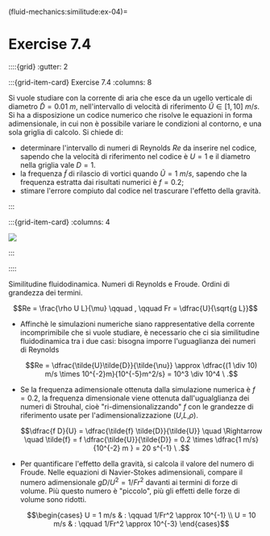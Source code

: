(fluid-mechanics:similitude:ex-04)=
# Exercise 7.4

::::{grid}
:gutter: 2

:::{grid-item-card} Exercise 7.4
:columns: 8

 Si vuole studiare con la corrente di aria che esce da un ugello verticale
 di diametro $\tilde{D}=0.01\ m$, nell'intervallo di velocità di riferimento
 $\tilde{U} \in [1,10] \ m/s$. Si ha a disposizione un codice numerico 
 che risolve le equazioni in forma adimensionale, in cui non è possibile
 variare le condizioni al contorno, e una sola griglia di calcolo.
 Si chiede di:

- determinare l'intervallo di numeri di Reynolds $Re$ da inserire
 nel codice, sapendo che la velocità di riferimento nel codice è $U=1$
 e il diametro nella griglia vale $D=1$.
- la frequenza $\tilde{f}$ di rilascio di vortici quando
 $\tilde{U}=1\ m/s$, sapendo che la frequenza estratta dai risultati
 numerici è $f=0.2$;
- stimare l'errore compiuto dal codice nel trascurare l'effetto
  della gravità.

:::

:::{grid-item-card}
:columns: 4

![](../../fig/slnEsatte-newton-couette.png)

:::

::::


Similitudine fluidodinamica. Numeri di Reynolds e Froude. Ordini di
grandezza dei termini.

$$Re = \frac{\rho U L}{\mu} \qquad , \qquad Fr = \dfrac{U}{\sqrt{g L}}$$

-   Affinchè le simulazioni numeriche siano rappresentative della
    corrente incomprimibile che si vuole studiare, è necessario che ci
    sia similitudine fluidodinamica tra i due casi: bisogna imporre
    l'uguaglianza dei numeri di Reynolds

    $$Re = \dfrac{\tilde{U}\tilde{D}}{\tilde{\nu}} \approx 
        \dfrac{(1 \div 10) m/s \times 10^{-2}m}{10^{-5}m^2/s} = 
        10^3 \div 10^4 \ .$$

-   Se la frequenza adimensionale ottenuta dalla simulazione numerica è
    $f=0.2$, la frequenza dimensionale viene ottenuta dall'ugualglianza
    dei numeri di Strouhal, cioè "ri-dimensionalizzando" $f$ con le
    grandezze di riferimento usate per l'adimensionalizzazione
    ($U$,$L$,$\rho$).

    $$\dfrac{f D}{U} = \dfrac{\tilde{f} \tilde{D}}{\tilde{U}} \quad \Rightarrow
      \quad \tilde{f} = f \dfrac{\tilde{U}}{\tilde{D}} 
      = 0.2 \times \dfrac{1 m/s}{10^{-2} m } = 20 s^{-1} \ .$$

-   Per quantificare l'effetto della gravità, si calcola il valore del
    numero di Froude. Nelle equazioni di Navier-Stokes adimensionali,
    compare il numero adimensionale $g D / U^2 = 1 / Fr^2$ davanti ai
    termini di forze di volume. Più questo numero è "piccolo", più gli
    effetti delle forze di volume sono ridotti. 

    $$\begin{cases}
     U = 1 m/s  & : \qquad 1/Fr^2 \approx 10^{-1} \\
     U = 10 m/s & : \qquad 1/Fr^2 \approx 10^{-3}
     \end{cases}$$
